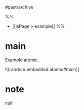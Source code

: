 #past/archive 

%%
- [[isPage > example]]
%%

# main
Example atomic.

![[random.embedded atomic#main]]

# note
null
